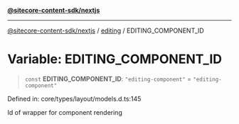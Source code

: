 [**@sitecore-content-sdk/nextjs**](../../README.md)

***

[@sitecore-content-sdk/nextjs](../../README.md) / [editing](../README.md) / EDITING\_COMPONENT\_ID

# Variable: EDITING\_COMPONENT\_ID

> `const` **EDITING\_COMPONENT\_ID**: `"editing-component"` = `"editing-component"`

Defined in: core/types/layout/models.d.ts:145

Id of wrapper for component rendering
